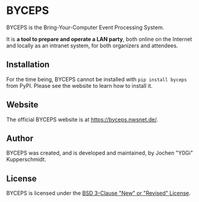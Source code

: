 # BYCEPS

BYCEPS is the Bring-Your-Computer Event Processing System.

It is **a tool to prepare and operate a LAN party**, both online on the
Internet and locally as an intranet system, for both organizers and
attendees.


## Installation

For the time being, BYCEPS cannot be installed with
`pip install byceps` from PyPI. Please see the website to learn how to
install it.


## Website

The official BYCEPS website is at https://byceps.nwsnet.de/.


## Author

BYCEPS was created, and is developed and maintained, by Jochen "Y0Gi"
Kupperschmidt.


## License

BYCEPS is licensed under the [BSD 3-Clause "New" or "Revised"
License](https://choosealicense.com/licenses/bsd-3-clause/).
